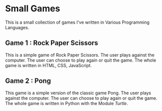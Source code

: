 # Small Games

This is a small collection of games I've written in Various Programming Languages.

## Game 1 : Rock Paper Scissors
This is a simple game of Rock Paper Scissors. The user plays against the computer. The user can choose to play again or quit the game. The whole game is written in HTML, CSS, JavaScript.
## Game 2 : Pong
This game is a simple version of the classic game Pong. The user plays against the computer. The user can choose to play again or quit the game. The whole game is written in Python with the Module *Turtle*.
